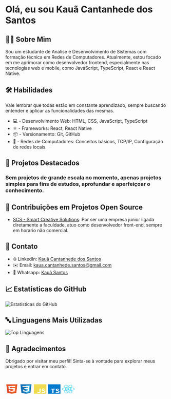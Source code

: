 # Olá, eu sou Kauã Cantanhede dos Santos

## 👨‍💻 Sobre Mim 
Sou um estudante de Análise e Desenvolvimento de Sistemas com formação técnica em Redes de Computadores. Atualmente, estou focado em me aprimorar como desenvolvedor frontend, especialmente nas tecnologias web e mobile, como JavaScript, TypeScript, React e React Native. 

## 🛠️ Habilidades 
Vale lembrar que todas estão em constante aprendizado, sempre buscando entender e aplicar as funcionalidades das mesmas.
- 💻 - Desenvolvimento Web: HTML, CSS, JavaScript, TypeScript
- ⚛️ - Frameworks: React, React Native
- 📦 - Versionamento: Git, GitHub
- 🔌 - Redes de Computadores: Conceitos básicos, TCP/IP, Configuração de redes locais.

## 🚀 Projetos Destacados
### Sem projetos de grande escala no momento, apenas projetos simples para fins de estudos, aprofundar e aperfeiçoar o conhecimento.

## 💼 Contribuições em Projetos Open Source
- [SCS - Smart Creative Solutions](link_para_contribuição): Por ser uma empresa junior ligada diretamente a faculdade, atuo como desenvolvedor front-end, sempre em horario não comercial.


## 🤝 Contato
- 🌐 LinkedIn: [Kauã Cantanhede dos Santos]([www.linkedin.com/in/kauã-cantanhêde-dos-santos-2b9b43259](https://www.linkedin.com/in/kau%C3%A3-cantanh%C3%AAde-dos-santos-2b9b43259/))
- ✉️ Email: kaua.cantanhede.santos@gmail.com
- 📱 Whatsapp: [Kauã Santos](http://Wa.me//+5563999466193)

## 📈 Estatísticas do GitHub
![Estatísticas do GitHub](https://github-readme-stats.vercel.app/api?username=KauaCantanhedeSantos&show_icons=true&theme=dark)

## 🔤 Linguagens Mais Utilizadas
![Top Linguagens](https://github-readme-stats.vercel.app/api/top-langs/?username=KauaCantanhedeSantos&layout=compact&theme=dark)

## 🙏 Agradecimentos
Obrigado por visitar meu perfil! Sinta-se à vontade para explorar meus projetos e entrar em contato.

## 

<div style="display: inline_block"><br>
  <img align="center" alt="Kant-HTML" height="30" width="40" src="https://raw.githubusercontent.com/devicons/devicon/master/icons/html5/html5-original.svg">
  <img align="center" alt="Kant-CSS" height="30" width="40" src="https://raw.githubusercontent.com/devicons/devicon/master/icons/css3/css3-original.svg">
  <img align="center" alt="Kant-Js" height="30" width="40" src="https://raw.githubusercontent.com/devicons/devicon/master/icons/javascript/javascript-plain.svg">
  <img align="center" alt="Kant-Ts" height="30" width="40" src="https://raw.githubusercontent.com/devicons/devicon/master/icons/typescript/typescript-plain.svg">
  <img align="center" alt="Kant-React" height="30" width="40" src="https://raw.githubusercontent.com/devicons/devicon/master/icons/react/react-original.svg">
</div>

##


